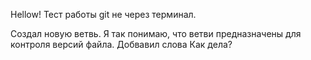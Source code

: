 Hellow!
Тест работы git не через терминал.

Создал новую ветвь. Я так понимаю, что ветви предназначены для контроля версий файла.
Добвавил слова
Как дела?
